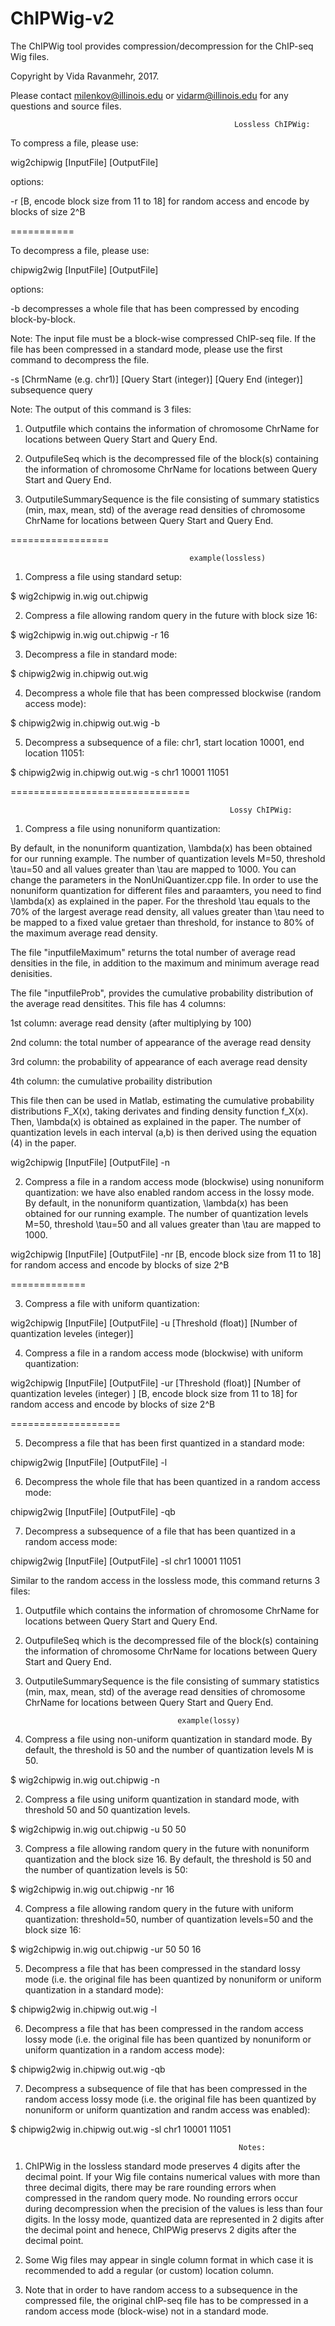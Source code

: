 # ChIPWig-v2
The ChIPWig tool provides compression/decompression for the ChIP-seq Wig files. 

Copyright by Vida Ravanmehr, 2017.

Please contact milenkov@illinois.edu or vidarm@illinois.edu for any questions and source files.



                                                      Lossless ChIPWig:
						  
To compress a file, please use:

 wig2chipwig [InputFile] [OutputFile] 
 
options: 

-r [B, encode block size from 11 to 18]
	for random access and encode by blocks of size 2^B 

===========

To decompress a file, please use:

 chipwig2wig [InputFile] [OutputFile] 
 
options:

-b 
decompresses a whole file that has been compressed by encoding block-by-block.

 Note: The input file must be a block-wise compressed ChIP-seq file. If the file has been compressed in a standard mode, please use the first command to decompress the file.
 
-s [ChrmName (e.g. chr1)] [Query Start (integer)] [Query End (integer)] 
	subsequence query 

Note: The output of this command is 3 files:

1. Outputfile which contains the information of chromosome ChrName for locations between Query Start and Query End.

2. OutpufileSeq which is the decompressed file of the block(s) containing the information of chromosome ChrName for locations between Query Start and Query End.

3. OutputileSummarySequence is the file consisting of summary statistics (min, max, mean, std) of the average read densities of chromosome ChrName for locations between Query Start and Query End.

=================

                                            example(lossless)
		   
1. Compress a file using standard setup:

$ wig2chipwig in.wig out.chipwig

2. Compress a file allowing random query in the future with block size 16:

$ wig2chipwig in.wig out.chipwig -r 16

3. Decompress a file in standard mode: 

$ chipwig2wig in.chipwig out.wig

4. Decompress a whole file that has been compressed blockwise (random access mode):

$  chipwig2wig in.chipwig out.wig -b

5. Decompress a subsequence of a file:  chr1, start location 10001, end location 11051:

$ chipwig2wig in.chipwig out.wig -s chr1 10001 11051

===============================

                                                     Lossy ChIPWig:

1. Compress a file using nonuniform quantization:

By default, in the nonuniform quantization, \lambda(x) has been obtained for our running example. The number of quantization levels M=50, threshold \tau=50 and all values greater than \tau are mapped to 1000. You can change the parameters in the NonUniQuantizer.cpp file. In order to use the nonuniform quantization for different files and paraamters, you need to find \lambda(x) as explained in the paper.  For the threshold \tau equals to the 70% of the largest average read density, all values greater than \tau need to be mapped to a fixed value gretaer than threshold, for instance to 80% of the maximum average read density.

The file "inputfileMaximum" returns the total number of average read densities in the file, in addition to the maximum and minimum average read denisities.

The file "inputfileProb", provides the cumulative probability distribution of the average read densitites. This file has 4 columns:

  1st column: average read density (after multiplying by 100)
  
  2nd column: the total number of appearance of the average read density
  
  3rd column: the probability of appearance of each average read density
  
  4th column: the cumulative probaility distribution
  
This file then can be used in Matlab, estimating the cumulative probability distributions F_X(x), taking derivates and finding density function f_X(x).  Then, \lambda(x) is obtained as explained in the paper. The number of quantization levels in each interval (a,b) is then derived using the equation (4) in the paper. 

wig2chipwig [InputFile] [OutputFile] -n


2. Compress a file in a random access mode (blockwise) using nonuniform quantization:
we have also enabled random access in the lossy mode. By default, in the nonuniform quantization, \lambda(x) has been obtained for our running example. The number of quantization levels M=50, threshold \tau=50 and all values greater than \tau are mapped to 1000.

wig2chipwig [InputFile] [OutputFile] -nr [B, encode block size from 11 to 18]
	                                 for random access and encode by blocks of size 2^B 
					 


=============

3. Compress a file with uniform quantization:

wig2chipwig [InputFile] [OutputFile] -u [Threshold (float)] [Number of quantization leveles (integer)]


4. Compress a file in a random access mode (blockwise) with uniform quantization:

wig2chipwig [InputFile] [OutputFile] -ur [Threshold (float)] [Number of quantization leveles (integer) ] [B, encode block size from 11 to 18] for random access and encode by blocks of size 2^B 

 ===================
 
 5. Decompress a file that has been first quantized in a standard mode:
 
chipwig2wig [InputFile] [OutputFile] -l

6.  Decompress the whole file that has been quantized in a random access mode:
 
chipwig2wig [InputFile] [OutputFile] -qb

7. Decompress a subsequence of a file that has been quantized in a random access mode:

chipwig2wig [InputFile] [OutputFile] -sl chr1 10001 11051

Similar to the random access in the lossless mode, this command returns 3 files:

1. Outputfile which contains the information of chromosome ChrName for locations between Query Start and Query End.

2. OutpufileSeq which is the decompressed file of the block(s) containing the information of chromosome ChrName for locations between Query Start and Query End.

3. OutputileSummarySequence is the file consisting of summary statistics (min, max, mean, std) of the average read densities of chromosome ChrName for locations between Query Start and Query End.
 
                 
                                         example(lossy)

1. Compress a file using non-uniform quantization in standard mode. By default, the threshold is 50 and the number of quantization levels M is 50.

$ wig2chipwig in.wig out.chipwig -n

2. Compress a file using uniform quantization in standard mode, with threshold 50 and 50 quantization levels. 

$ wig2chipwig in.wig out.chipwig -u 50 50

3. Compress a file allowing random query in the future with nonuniform quantization and the block size 16. By default, the threshold is 50 and the number of quantization levels is 50:

$ wig2chipwig in.wig out.chipwig -nr 16

4. Compress a file allowing random query in the future with uniform quantization: threshold=50, number of quantization levels=50 and the block size 16:

$ wig2chipwig in.wig out.chipwig -ur 50 50 16

5. Decompress a file that has been compressed in the standard lossy mode (i.e. the original file has been quantized by nonuniform or uniform quantization in a standard mode):

$ chipwig2wig in.chipwig out.wig -l

6. Decompress a file that has been compressed in the random access lossy mode (i.e. the original file has been quantized by nonuniform or uniform quantization in a random access mode):

$ chipwig2wig in.chipwig out.wig -qb

7. Decompress a subsequence of file that has been compressed in the random access lossy mode (i.e. the original file has been quantized by nonuniform or uniform quantization and randm access was enabled):

$ chipwig2wig in.chipwig out.wig -sl chr1 10001 11051



                                                       Notes:

1. ChIPWig in the lossless standard mode preserves 4 digits after the decimal point. If your Wig file contains numerical values with more than three decimal digits, there may be rare rounding errors when compressed in the random query mode. No rounding errors occur during decompression when the precision of the values is less than four digits. In the lossy mode, quantized data are represented in 2 digits after the decimal point and henece, ChIPWig preservs 2 digits after the decimal point.

2. Some Wig files may appear in single column format in which case it is recommended to add a regular (or custom) location column.

3. Note that in order to have random access to a subsequence in the compressed file, the original chIP-seq file has to be compressed in a random access mode (block-wise) not in a standard mode.
